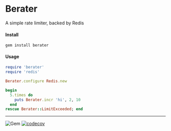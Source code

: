 Berater
======
A simple rate limiter, backed by Redis


#### Install
```gem install berater```


#### Usage
```ruby
require 'berater'
require 'redis'

Berater.configure Redis.new

begin
  5.times do
    puts Berater.incr 'hi', 2, 10
  end
rescue Berater::LimitExceeded; end

```

----
![Gem](https://img.shields.io/gem/dt/berater?style=plastic)
[![codecov](https://codecov.io/gh/dpep/rb_berater/branch/master/graph/badge.svg?token=1L7OD80182)](https://codecov.io/gh/dpep/rb_berater)
